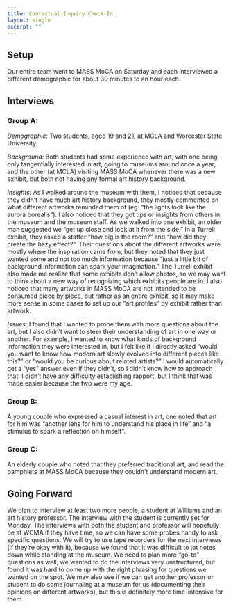 ```yaml
---
title: Contextual Inquiry Check-In
layout: single
excerpt: ""
---
```


## Setup

Our entire team went to MASS MoCA on Saturday and each interviewed a different demographic for about 30 minutes to an hour each. 

## Interviews

### Group A:
_Demographic:_ Two students, aged 19 and 21, at MCLA and Worcester State University.

_Background:_ Both students had some experience with art, with one being only tangentially interested in art, going to museums around once a year, and the other (at MCLA) visiting MASS MoCA whenever there was a new exhibit, but both not having any formal art history background. 

_Insights:_ As I walked around the museum with them, I noticed that because they didn’t have much art history background, they mostly commented on what different artworks reminded them of (eg. “the lights look like the aurora borealis”). I also noticed that they got tips or insights from others in the museum and the museum staff. As we walked into one exhibit, an older man suggested we “get up close and look at it from the side.” In a Turrell exhibit, they asked a staffer “how big is the room?” and “how did they create the hazy effect?”. Their questions about the different artworks were mostly where the inspiration came from, but they noted that they just wanted some and not too much information because “just a little bit of background information can spark your imagination.” The Turrell exhibit also made me realize that some exhibits don’t allow photos, so we may want to think about a new way of recognizing which exhibits people are in. I also noticed that many artworks in MASS MoCA are not intended to be consumed piece by piece, but rather as an entire exhibit, so it may make more sense in some cases to set up our “art profiles” by exhibit rather than artwork. 

_Issues:_ I found that I wanted to probe them with more questions about the art, but I also didn’t want to steer their understanding of art in one way or another. For example, I wanted to know what kinds of background information they were interested in, but I felt like if I directly asked “would you want to know how modern art slowly evolved into different pieces like this?” or “would you be curious about related artists?” I would automatically get a “yes” answer even if they didn’t, so I didn’t know how to approach that. I didn’t have any difficulty establishing rapport, but I think that was made easier because the two were my age.

### Group B:

A young couple who expressed a casual interest in art, one noted that art for him was “another lens for him to understand his place in life” and “a stimulus to spark a reflection on himself”. 

### Group C:

An elderly couple who noted that they preferred traditional art, and read the pamphlets at MASS MoCA because they couldn’t understand modern art.

## Going Forward

We plan to interview at least two more people, a student at Williams and an art history professor. The interview with the student is currently set for Monday. The interviews with both the student and professor will hopefully be at WCMA if they have time, so we can have some probes handy to ask specific questions. We will try to use tape recorders for the next interviews (if they’re okay with it), because we found that it was difficult to jot notes down while standing at the museum. We need to plan more “go-to” questions as well; we wanted to do the interviews very unstructured, but found it was hard to come up with the right phrasing for questions we wanted on the spot. We may also see if we can get another professor or student to do some journaling at a museum for us (documenting their opinions on different artworks), but this is definitely more time-intensive for them.

